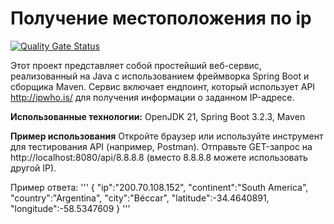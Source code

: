 # Получение местоположения по ip
[![Quality Gate Status](https://sonarcloud.io/api/project_badges/measure?project=Danikaster_ipPosition&metric=alert_status)](https://sonarcloud.io/summary/new_code?id=Danikaster_ipPosition)

Этот проект представляет собой простейший веб-сервис, реализованный на Java с использованием фреймворка Spring Boot и сборщика Maven. Сервис включает ендпоинт, который использует API http://ipwho.is/ для получения информации о заданном IP-адресе.

**Использованные технологии:** OpenJDK 21, Spring Boot 3.2.3, Maven


**Пример использования**
    Откройте браузер или используйте инструмент для тестирования API (например, Postman).
    Отправьте GET-запрос на http://localhost:8080/api/8.8.8.8 (вместо 8.8.8.8 можете использовать другой IP).

Пример ответа:
'''
{
  "ip":"200.70.108.152",
  "continent":"South America",
  "country":"Argentina",
  "city":"Béccar",
  "latitude":-34.4640891,
  "longitude":-58.5347609
}
'''
